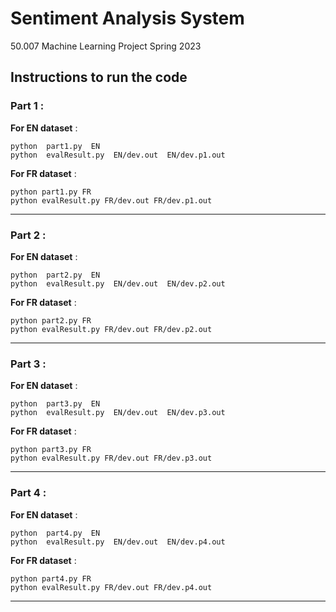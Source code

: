 # Sentiment Analysis System
50.007 Machine Learning Project Spring 2023 

## Instructions to run the code 


### Part 1 : 

 __For EN dataset__ : 
  ```
 python  part1.py  EN 
python  evalResult.py  EN/dev.out  EN/dev.p1.out
```

__For FR dataset__ :
```
python part1.py FR
python evalResult.py FR/dev.out FR/dev.p1.out
```
-------------------------------------------------------------------------
### Part 2 : 

 __For EN dataset__ : 
  ```
 python  part2.py  EN 
python  evalResult.py  EN/dev.out  EN/dev.p2.out
```

__For FR dataset__ :
```
python part2.py FR
python evalResult.py FR/dev.out FR/dev.p2.out
```
------------------------------------------------------------------------
### Part 3 : 

 __For EN dataset__ : 
  ```
 python  part3.py  EN 
python  evalResult.py  EN/dev.out  EN/dev.p3.out
```

__For FR dataset__ :
```
python part3.py FR
python evalResult.py FR/dev.out FR/dev.p3.out
```
-----------------------------------------------------------------------

### Part 4 : 

 __For EN dataset__ : 
  ```
 python  part4.py  EN 
python  evalResult.py  EN/dev.out  EN/dev.p4.out
```

__For FR dataset__ :
```
python part4.py FR
python evalResult.py FR/dev.out FR/dev.p4.out
```

-----------------------------------------------------------------------
